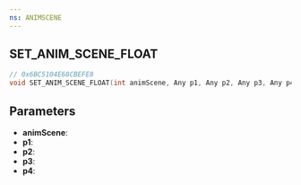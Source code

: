 ```yaml
---
ns: ANIMSCENE
---
```

## SET_ANIM_SCENE_FLOAT

```c
// 0x6BC5104E68CBEFE8
void SET_ANIM_SCENE_FLOAT(int animScene, Any p1, Any p2, Any p3, Any p4);
```

## Parameters
* **animScene**:
* **p1**:
* **p2**:
* **p3**:
* **p4**:
